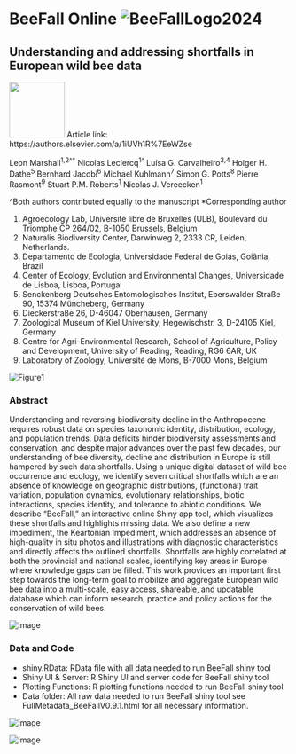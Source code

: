 
# BeeFall Online ![BeeFallLogo2024](https://github.com/lmar116/BeeFall/assets/33490288/93173808-0896-45cf-b7e7-afa9cdc0ef4a)
## Understanding and addressing shortfalls in European wild bee data
<img src="[https://github.com/lmar116/BeeFall/assets/33490288/93173808-0896-45cf-b7e7-afa9cdc0ef4a]" width="100" height="100">
Article link: https://authors.elsevier.com/a/1iUVh1R%7EeWZse

Leon Marshall<sup>1,2^*</sup>
Nicolas Leclercq<sup>1^</sup>
Luísa G. Carvalheiro<sup>3,4</sup>
Holger H. Dathe<sup>5</sup>
Bernhard Jacobi<sup>6</sup>
Michael Kuhlmann<sup>7</sup>
Simon G. Potts<sup>8</sup>
Pierre Rasmont<sup>9</sup>
Stuart P.M. Roberts<sup>1</sup>
Nicolas J. Vereecken<sup>1</sup>

^Both authors contributed equally to the manuscript
*Corresponding author

1. Agroecology Lab, Université libre de Bruxelles (ULB), Boulevard du Triomphe CP 264/02, B-1050 Brussels, Belgium
2. Naturalis Biodiversity Center, Darwinweg 2, 2333 CR, Leiden, Netherlands.
3. Departamento de Ecologia, Universidade Federal de Goiás, Goiânia, Brazil
4. Center of Ecology, Evolution and Environmental Changes, Universidade de Lisboa, Lisboa, Portugal
5. Senckenberg Deutsches Entomologisches Institut, Eberswalder Straße 90, 15374 Müncheberg, Germany
6. Dieckerstraße 26, D-46047 Oberhausen, Germany
7. Zoological Museum of Kiel University, Hegewischstr. 3, D-24105 Kiel, Germany
8. Centre for Agri-Environmental Research, School of Agriculture, Policy and Development, University of Reading, Reading, RG6 6AR, UK
9. Laboratory of Zoology, Université de Mons, B-7000 Mons, Belgium

![Figure1](https://github.com/lmar116/BeeFall/assets/33490288/7357177a-a937-48f9-8fc7-2c329bf47ac3)

### Abstract
Understanding and reversing biodiversity decline in the Anthropocene requires robust data on species taxonomic identity, distribution, ecology, and population trends. Data deficits hinder biodiversity assessments and conservation, and despite major advances over the past few decades, our understanding of bee diversity, decline and distribution in Europe is still hampered by such data shortfalls. Using a unique digital dataset of wild bee occurrence and ecology, we identify seven critical shortfalls which are an absence of knowledge on geographic distributions, (functional) trait variation, population dynamics, evolutionary relationships, biotic interactions, species identity, and tolerance to abiotic conditions. We describe “BeeFall,” an interactive online Shiny app tool, which visualizes these shortfalls and highlights missing data. We also define a new impediment, the Keartonian Impediment, which addresses an absence of high-quality in situ photos and illustrations with diagnostic characteristics and directly affects the outlined shortfalls. Shortfalls are highly correlated at both the provincial and national scales, identifying key areas in Europe where knowledge gaps can be filled. This work provides an important first step towards the long-term goal to mobilize and aggregate European wild bee data into a multi-scale, easy access, shareable, and updatable database which can inform research, practice and policy actions for the conservation of wild bees.

![image](https://github.com/lmar116/BeeFall/assets/33490288/95eebfa8-47b0-4557-b525-8f00e6b621e2)

### Data and Code
- shiny.RData: RData file with all data needed to run BeeFall shiny tool
- Shiny UI & Server: R Shiny UI and server code for BeeFall shiny tool
- Plotting Functions: R plotting functions needed to run BeeFall shiny tool
- Data folder: All raw data needed to run BeeFall shiny tool see FullMetadata_BeeFallV0.9.1.html for all necessary information.

![image](https://github.com/lmar116/BeeFall/assets/33490288/8e056b38-ea54-4e7d-87c6-5a27d8444072)

![image](https://github.com/lmar116/BeeFall/assets/33490288/65c3a434-82bc-44d7-b35a-ea1c4d4b6aa4)


